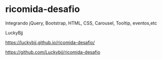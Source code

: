 # ricomida-desafio
Integrando jQuery, Bootstrap, HTML, CSS, Carousel, Tooltip, eventos,etc

LuckyBjj

https://luckybjj.github.io/ricomida-desafio/

https://github.com/Luckybjj/ricomida-desafio
